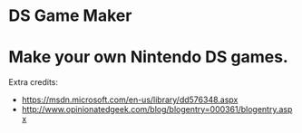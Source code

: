 # DS Game Maker
Make your own Nintendo DS games.
==
Extra credits:
 - https://msdn.microsoft.com/en-us/library/dd576348.aspx
 - http://www.opinionatedgeek.com/blog/blogentry=000361/blogentry.aspx
